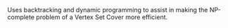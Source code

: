 Uses backtracking and dynamic programming to assist in making the NP-complete problem of a Vertex Set Cover more efficient.
